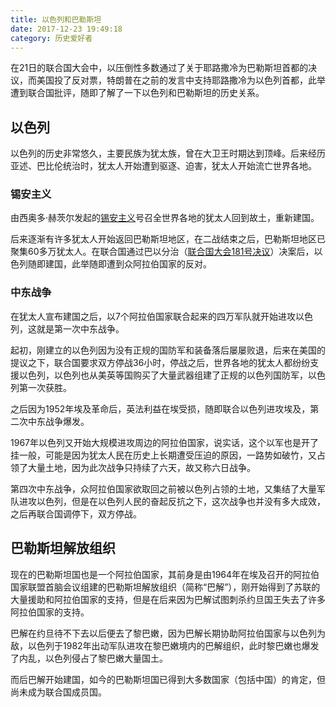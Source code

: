 ```yaml
---
title: 以色列和巴勒斯坦
date: 2017-12-23 19:49:18
category: 历史爱好者
---
```


在21日的联合国大会中，以压倒性多数通过了关于耶路撒冷为巴勒斯坦首都的决议，而美国投了反对票，特朗普在之前的发言中支持耶路撒冷为以色列首都，此举遭到联合国批评，随即了解了一下以色列和巴勒斯坦的历史关系。

## 以色列

以色列的历史非常悠久，主要民族为犹太族，曾在大卫王时期达到顶峰。后来经历亚述、巴比伦统治时，犹太人开始遭到驱逐、迫害，犹太人开始流亡世界各地。

### 锡安主义

由西奥多·赫茨尔发起的[锡安主义](https://zh.wikipedia.org/wiki/%E9%94%A1%E5%AE%89%E4%B8%BB%E4%B9%89)号召全世界各地的犹太人回到故土，重新建国。

后来逐渐有许多犹太人开始返回巴勒斯坦地区，在二战结束之后，巴勒斯坦地区已聚集60多万犹太人。在联合国通过巴以分治（[联合国大会181号决议](https://zh.wikipedia.org/wiki/%E8%81%94%E5%90%88%E5%9B%BD%E5%A4%A7%E4%BC%9A181%E5%8F%B7%E5%86%B3%E8%AE%AE)）决案后，以色列随即建国，此举随即遭到众阿拉伯国家的反对。



### 中东战争

在犹太人宣布建国之后，以7个阿拉伯国家联合起来的四万军队就开始进攻以色列，这就是第一次中东战争。

起初，刚建立的以色列因为没有正规的国防军和装备落后屡屡败退，后来在美国的提议之下，联合国要求双方停战36小时，停战之后，世界各地的犹太人都纷纷支援以色列，以色列也从美英等国购买了大量武器组建了正规的以色列国防军，以色列第一次获胜。

之后因为1952年埃及革命后，英法利益在埃受损，随即联合以色列进攻埃及，第二次中东战争爆发。

1967年以色列又开始大规模进攻周边的阿拉伯国家，说实话，这个以军也是开了挂一般，可能是因为犹太人民在历史上长期遭受压迫的原因，一路势如破竹，又占领了大量土地，因为此次战争只持续了六天，故又称六日战争。

第四次中东战争，众阿拉伯国家欲取回之前被以色列占领的土地，又集结了大量军队进攻以色列，但是在以色列人民的奋起反抗之下，这次战争也并没有多大成效，之后再联合国调停下，双方停战。

## 巴勒斯坦解放组织

现在的巴勒斯坦国也是一个阿拉伯国家，其前身是由1964年在埃及召开的阿拉伯国家联盟首脑会议组建的巴勒斯坦解放组织（简称“巴解”），刚开始得到了苏联的大量援助和阿拉伯国家的支持，但是在后来因为巴解试图刺杀约旦国王失去了许多阿拉伯国家的支持。

巴解在约旦待不下去以后便去了黎巴嫩，因为巴解长期协助阿拉伯国家与以色列为敌，以色列于1982年出动军队进攻在黎巴嫩境内的巴解组织，此时黎巴嫩也爆发了内乱，以色列侵占了黎巴嫩大量国土。

而后巴解开始建国，如今的巴勒斯坦国已得到大多数国家（包括中国）的肯定，但尚未成为联合国成员国。